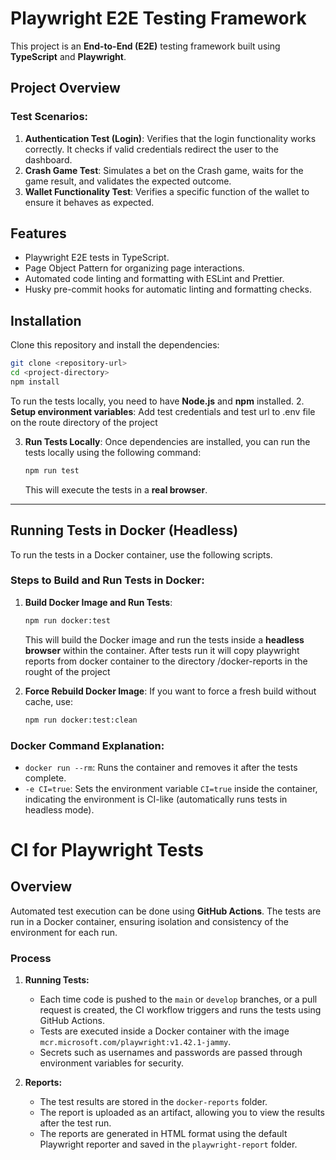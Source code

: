 # Playwright E2E Testing Framework

This project is an **End-to-End (E2E)** testing framework built using **TypeScript** and **Playwright**.

## Project Overview

### Test Scenarios:

1. **Authentication Test (Login)**: Verifies that the login functionality works correctly. It checks if valid credentials redirect the user to the dashboard.
2. **Crash Game Test**: Simulates a bet on the Crash game, waits for the game result, and validates the expected outcome.
3. **Wallet Functionality Test**: Verifies a specific function of the wallet to ensure it behaves as expected.

## Features

- Playwright E2E tests in TypeScript.
- Page Object Pattern for organizing page interactions.
- Automated code linting and formatting with ESLint and Prettier.
- Husky pre-commit hooks for automatic linting and formatting checks.

## Installation

Clone this repository and install the dependencies:

```bash
git clone <repository-url>
cd <project-directory>
npm install
```

To run the tests locally, you need to have **Node.js** and **npm** installed. 2. **Setup environment variables**:
Add test credentials and test url to .env file on the route directory of the project

3. **Run Tests Locally**:
   Once dependencies are installed, you can run the tests locally using the following command:
   ```bash
   npm run test
   ```
   This will execute the tests in a **real browser**.

---

## Running Tests in Docker (Headless)

To run the tests in a Docker container, use the following scripts.

### Steps to Build and Run Tests in Docker:

1. **Build Docker Image and Run Tests**:

   ```bash
   npm run docker:test
   ```

   This will build the Docker image and run the tests inside a **headless browser** within the container. After tests run it will copy playwright reports from docker container to the directory /docker-reports in the rought of the project

2. **Force Rebuild Docker Image**:
   If you want to force a fresh build without cache, use:
   ```bash
   npm run docker:test:clean
   ```

### Docker Command Explanation:

- `docker run --rm`: Runs the container and removes it after the tests complete.
- `-e CI=true`: Sets the environment variable `CI=true` inside the container, indicating the environment is CI-like (automatically runs tests in headless mode).

# CI for Playwright Tests

## Overview

Automated test execution can be done using **GitHub Actions**. The tests are run in a Docker container, ensuring isolation and consistency of the environment for each run.

### Process

1. **Running Tests:**

   - Each time code is pushed to the `main` or `develop` branches, or a pull request is created, the CI workflow triggers and runs the tests using GitHub Actions.
   - Tests are executed inside a Docker container with the image `mcr.microsoft.com/playwright:v1.42.1-jammy`.
   - Secrets such as usernames and passwords are passed through environment variables for security.

2. **Reports:**
   - The test results are stored in the `docker-reports` folder.
   - The report is uploaded as an artifact, allowing you to view the results after the test run.
   - The reports are generated in HTML format using the default Playwright reporter and saved in the `playwright-report` folder.
